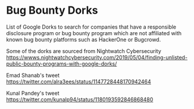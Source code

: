 # Bug Bounty Dorks
List of Google Dorks to search for companies that have a responsible disclosure program or bug bounty program which are not affiliated with known bug bounty platforms such as HackerOne or Bugcrowd.


Some of the dorks are sourced from Nightwatch Cybersecurity https://wwws.nightwatchcybersecurity.com/2019/05/04/finding-unlisted-public-bounty-programs-with-google-dorks/

Emad Shanab's tweet https://twitter.com/alra3ees/status/1147728448170942464

Kunal Pandey's tweet https://twitter.com/kunalp94/status/1180193592846868480
